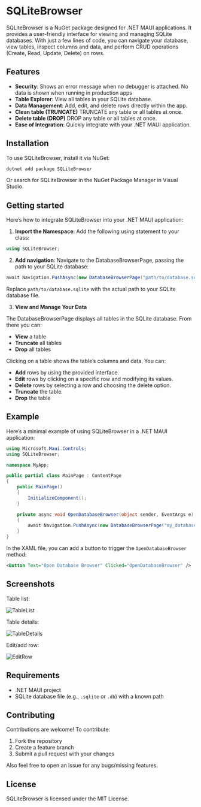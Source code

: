 # SQLiteBrowser

SQLiteBrowser is a NuGet package designed for .NET MAUI applications. It provides a user-friendly interface for viewing and managing SQLite databases. With just a few lines of code, you can navigate your database, view tables, inspect columns and data, and perform CRUD operations (Create, Read, Update, Delete) on rows.

## Features

- **Security**: Shows an error message when no debugger is attached. No data is shown when running in production apps
- **Table Explorer**: View all tables in your SQLite database.
- **Data Management**: Add, edit, and delete rows directly within the app.
- **Clean table (TRUNCATE)** TRUNCATE any table or all tables at once.
- **Delete table (DROP)** DROP any table or all tables at once.
- **Ease of Integration**: Quickly integrate with your .NET MAUI application.

## Installation

To use SQLiteBrowser, install it via NuGet:

```sh
dotnet add package SQLiteBrowser
```

Or search for SQLiteBrowser in the NuGet Package Manager in Visual Studio.

## Getting started

Here’s how to integrate SQLiteBrowser into your .NET MAUI application:

1. **Import the Namespace**: Add the following using statement to your class:

```cs
using SQLiteBrowser;
```

2. **Add navigation**: Navigate to the DatabaseBrowserPage, passing the path to your SQLite database:

```cs
await Navigation.PushAsync(new DatabaseBrowserPage("path/to/database.sqlite"));
```

Replace `path/to/database.sqlite` with the actual path to your SQLite database file.

3. **View and Manage Your Data**

The DatabaseBrowserPage displays all tables in the SQLite database. From there you can:

- **View** a table
- **Truncate** all tables
- **Drop** all tables

Clicking on a table shows the table’s columns and data. You can:

- **Add** rows by using the provided interface.
- **Edit** rows by clicking on a specific row and modifying its values.
- **Delete** rows by selecting a row and choosing the delete option.
- **Truncate** the table.
- **Drop** the table

## Example

Here’s a minimal example of using SQLiteBrowser in a .NET MAUI application:

```cs
using Microsoft.Maui.Controls;
using SQLiteBrowser;

namespace MyApp;

public partial class MainPage : ContentPage
{
    public MainPage()
    {
        InitializeComponent();
    }

    private async void OpenDatabaseBrowser(object sender, EventArgs e)
    {
        await Navigation.PushAsync(new DatabaseBrowserPage("my_database.sqlite"));
    }
}
```

In the XAML file, you can add a button to trigger the `OpenDatabaseBrowser` method:

```xml
<Button Text="Open Database Browser" Clicked="OpenDatabaseBrowser" />
```

## Screenshots

Table list:

![TableList](Docs/TableView.png)

Table details:

![TableDetails](Docs/TableDetails.png)

Edit/add row:

![EditRow](Docs/EditRow.png)

## Requirements

- .NET MAUI project
- SQLite database file (e.g., `.sqlite` or `.db`) with a known path

## Contributing

Contributions are welcome! To contribute:

1. Fork the repository
2. Create a feature branch
3. Submit a pull request with your changes

Also feel free to open an issue for any bugs/missing features.

## License

SQLiteBrowser is licensed under the MIT License.
